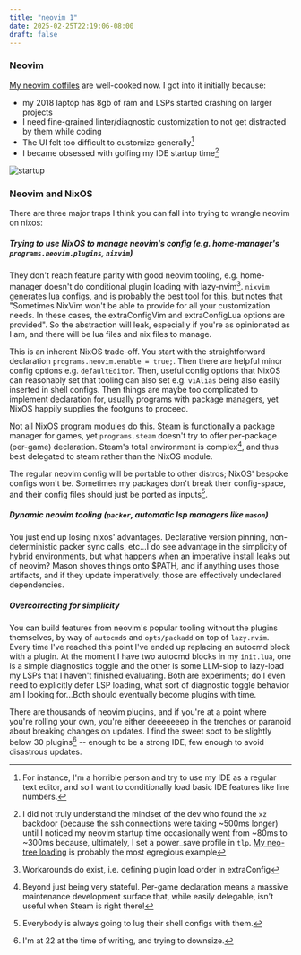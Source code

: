 ```yaml
---
title: "neovim 1"
date: 2025-02-25T22:19:06-08:00
draft: false
---
```


### Neovim

[My neovim dotfiles](https://github.com/graevy/dotfiles/tree/nixos/.local/linkedobjs/nvim) are well-cooked now. I got into it initially because:

- my 2018 laptop has 8gb of ram and LSPs started crashing on larger projects
- I need fine-grained linter/diagnostic customization to not get distracted by them while coding
- The UI felt too difficult to customize generally[^4]
- I became obsessed with golfing my IDE startup time[^5]

![startup](https://media.githubusercontent.com/media/graevy/graevy.github.io/main/static/images/startuptime.png)


### Neovim and NixOS

There are three major traps I think you can fall into trying to wrangle neovim on nixos:

##### Trying to use NixOS to manage neovim's config (e.g. home-manager's `programs.neovim.plugins`, `nixvim`)

They don't reach feature parity with good neovim tooling, e.g. home-manager doesn't do conditional plugin loading with lazy-nvim[^2]. `nixvim` generates lua configs, and is probably the best tool for this, but [notes](https://github.com/nix-community/nixvim#additional-config) that "Sometimes NixVim won't be able to provide for all your customization needs. In these cases, the extraConfigVim and extraConfigLua options are provided". So the abstraction will leak, especially if you're as opinionated as I am, and there will be lua files and nix files to manage.

This is an inherent NixOS trade-off. You start with the straightforward declaration `programs.neovim.enable = true;`. Then there are helpful minor config options e.g. `defaultEditor`. Then, useful config options that NixOS can reasonably set that tooling can also set e.g. `viAlias` being also easily inserted in shell configs. Then things are maybe too complicated to implement declaration for, usually programs with package managers, yet NixOS happily supplies the footguns to proceed.

Not all NixOS program modules do this. Steam is functionally a package manager for games, yet `programs.steam` doesn't try to offer per-package (per-game) declaration. Steam's total environment is complex[^3], and thus best delegated to steam rather than the NixOS module. 

The regular neovim config will be portable to other distros; NixOS' bespoke configs won't be. Sometimes my packages don't break their config-space, and their config files should just be ported as inputs[^1].


##### Dynamic neovim tooling (`packer`, automatic lsp managers like `mason`)

You just end up losing nixos' advantages. Declarative version pinning, non-deterministic packer sync calls, etc...I do see advantage in the simplicity of hybrid environments, but what happens when an imperative install leaks out of neovim? Mason shoves things onto $PATH, and if anything uses those artifacts, and if they update imperatively, those are effectively undeclared dependencies.


##### Overcorrecting for simplicity

You can build features from neovim's popular tooling without the plugins themselves, by way of `autocmd`s and `opts/packadd` on top of `lazy.nvim`. Every time I've reached this point I've ended up replacing an autocmd block with a plugin. At the moment I have two autocmd blocks in my `init.lua`, one is a simple diagnostics toggle and the other is some LLM-slop to lazy-load my LSPs that I haven't finished evaluating. Both are experiments; do I even need to explicitly defer LSP loading, what sort of diagnostic toggle behavior am I looking for...Both should eventually become plugins with time.

There are thousands of neovim plugins, and if you're at a point where you're rolling your own, you're either deeeeeeep in the trenches or paranoid about breaking changes on updates. I find the sweet spot to be slightly below 30 plugins[^6] -- enough to be a strong IDE, few enough to avoid disastrous updates.


[^1]: Everybody is always going to lug their shell configs with them.

[^2]: Workarounds do exist, i.e. defining plugin load order in extraConfig

[^3]: Beyond just being very stateful. Per-game declaration means a massive maintenance development surface that, while easily delegable, isn't useful when Steam is right there!

[^4]: For instance, I'm a horrible person and try to use my IDE as a regular text editor, and so I want to conditionally load basic IDE features like line numbers.

[^5]: I did not truly understand the mindset of the dev who found the `xz` backdoor (because the ssh connections were taking ~500ms longer) until I noticed my neovim startup time occasionally went from ~80ms to ~300ms because, ultimately, I set a power_save profile in `tlp`. [My neo-tree loading](https://github.com/graevy/dotfiles/blob/c4684353f2df13f4098ae4657a2a1c2cfda60d34/.local/share/nvim/init.lua#L57C1-L62C4) is probably the most egregious example

[^6]: I'm at 22 at the time of writing, and trying to downsize.
